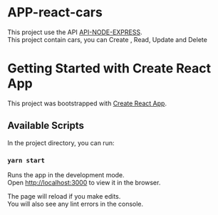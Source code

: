# APP-react-cars

This project use the API [API-NODE-EXPRESS](https://github.com/roccaeder/API_nodeJS_SQlite).\
This project contain cars, you can Create , Read, Update and Delete

# Getting Started with Create React App

This project was bootstrapped with [Create React App](https://github.com/facebook/create-react-app).

## Available Scripts

In the project directory, you can run:

### `yarn start`

Runs the app in the development mode.\
Open [http://localhost:3000](http://localhost:3000) to view it in the browser.

The page will reload if you make edits.\
You will also see any lint errors in the console.
